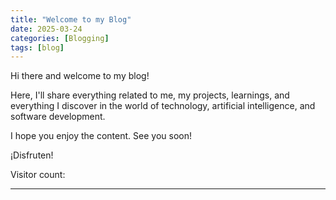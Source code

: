 ```yaml
---
title: "Welcome to my Blog"
date: 2025-03-24
categories: [Blogging]
tags: [blog]
---
```


Hi there and welcome to my blog!

Here, I'll share everything related to me, my projects, learnings, and everything I discover in the world of technology, artificial intelligence, and software development.

I hope you enjoy the content. See you soon!

¡Disfruten!

<p>Visitor count: <span id="visitor-count"></span></p>

<script>
  fetch('https://api.countapi.xyz/update/ammar_blog/welcome?amount=1')
    .then(res => res.json())
    .then(data => {
      document.getElementById('visitor-count').innerText = data.value;
    });
</script>

---
